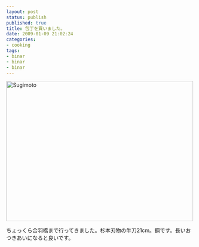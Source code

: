 ```yaml
---
layout: post
status: publish
published: true
title: 包丁を買いました。
date: 2009-01-09 21:02:24
categories:
- cooking
tags:
- binar
- binar
- binar
---
```

<a title="Sugimoto by jun1456, on Flickr" href="http://www.flickr.com/photos/jun_/3182264400/"><img src="http://farm4.static.flickr.com/3113/3182264400_62df366ab8.jpg" alt="Sugimoto" width="500" height="375" /></a>

ちょっくら合羽橋まで行ってきました。杉本刃物の牛刀21cm。鋼です。長いおつきあいになると良いです。
